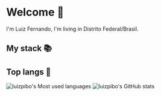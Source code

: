 # Welcome 🧐

I'm Luiz Fernando, I'm living in Distrito Federal/Brasil.

## My stack 📚

## Top langs 👅


![luizpibo's Most used languages](https://github-readme-stats.vercel.app/api/top-langs/?username=luizpibo&langs_count=8&theme=tokyonight&layout=compact)
![luizpibo's GitHub stats](https://github-readme-stats.vercel.app/api?username=luizpibo&show_icons=true&theme=radical)

